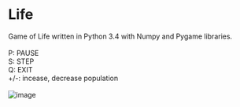 # Life
Game of Life written in Python 3.4 with Numpy and Pygame libraries.
<br/><br/>
P:  PAUSE<br/>
S:  STEP<br/>
Q:  EXIT<br/>
+/-:  incease, decrease population
<br><br>
![image](https://user-images.githubusercontent.com/29359337/158018586-2c64203b-7521-42a8-9b5a-b0ebbe58ca64.png)

